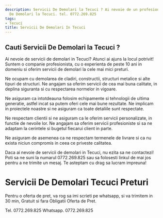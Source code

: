 ```yaml
---
description: Servicii De Demolari la Tecuci ? Ai nevoie de un profesionist in Servicii
  De Demolari la Tecuci. tel. 0772.269.825
tags:
- Tecuci
title: Servicii De Demolari In Tecuci
---
```



## Cauti Servicii De Demolari la Tecuci ?

Ai nevoie de servicii de demolari in Tecuci? Atunci ai ajuns la locul potrivit! Suntem o companie profesionista, cu o experienta de peste 10 ani in domeniu si oferim servicii de demolari la cele mai mici preturi.

Ne ocupam cu demolarea de cladiri, constructii, structuri metalice si alte tipuri de structuri. Ne angajam sa oferim servicii de cea mai buna calitate, in deplina siguranta si cu respectarea normelor in vigoare.

Ne asiguram ca intotdeauna folosim echipamente si tehnologii de ultima generatie, astfel incat sa putem oferi cele mai bune rezultate. Ne implicam in proiectele noastre si ne asiguram ca toate detaliile sunt respectate.

Ne respectam clientii si ne asiguram ca le oferim servicii personalizate, in functie de nevoile lor. Ne angajam sa oferim servicii profesioniste si sa ne adaptam la cerintele si bugetul fiecarui client in parte.

Ne asiguram de asemenea ca ne respectam termenele de livrare si ca nu exista niciun compromis in ceea ce priveste calitatea.

Daca ai nevoie de servicii de demolari in Tecuci, nu ezita sa ne contactezi! Poti sa ne suni la numarul 0772.269.825 sau sa folosesti linkul de mai jos pentru a ne trimite un mesaj. Te asteptam cu drag sa lucram impreuna!

# Servicii De Demolari Tecuci Preturi
Pentru o oferta de pret, va rog sa imi scrieti pe whatsapp, si va trimitem in 30 min, Gratuit si fara Obligatii Oferta de Pret.

Tel. 0772.269.825
Whatsapp. 0772.269.825